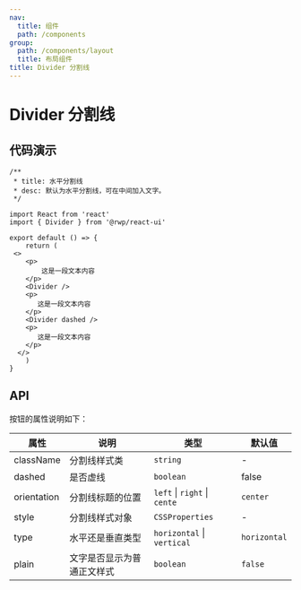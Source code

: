 ```yaml
---
nav:
  title: 组件
  path: /components
group:
  path: /components/layout
  title: 布局组件
title: Divider 分割线
---
```


# Divider 分割线

## 代码演示


```tsx
/**
 * title: 水平分割线
 * desc: 默认为水平分割线，可在中间加入文字。
 */

import React from 'react'
import { Divider } from '@rwp/react-ui'

export default () => {
    return (
 <>
    <p>
        这是一段文本内容
    </p>
    <Divider />
    <p>
       这是一段文本内容
    </p>
    <Divider dashed />
    <p>
       这是一段文本内容
    </p>
  </>
    )
}
```

## API

按钮的属性说明如下：

|属性        |说明	       |类型	     |默认值
|-----      |------       |-----      |-------
|className  |分割线样式类   |`string`  | -
|dashed     |是否虚线       |`boolean` | false
|orientation|分割线标题的位置|`left` \| `right` \| `cente` | `center`
|style      |分割线样式对象  |`CSSProperties` | -
|type       |水平还是垂直类型|`horizontal` \| `vertical` | `horizontal`
|plain      |文字是否显示为普通正文样式| `boolean` | `false`